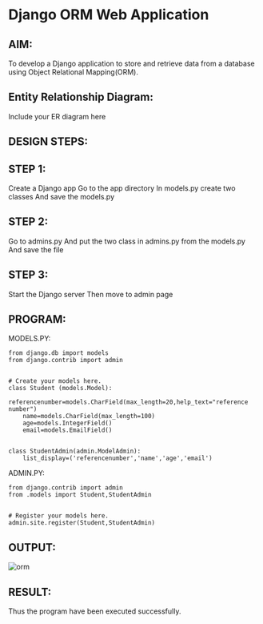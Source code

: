 # Django ORM Web Application

## AIM:

To develop a Django application to store and retrieve data from a database using Object Relational Mapping(ORM).

## Entity Relationship Diagram:

Include your ER diagram here

## DESIGN STEPS:

## STEP 1:

Create a Django app Go to the app directory In models.py create two classes And save the models.py

## STEP 2:

Go to admins.py And put the two class in admins.py from the models.py And save the file

## STEP 3:

Start the Django server Then move to admin page

## PROGRAM:

MODELS.PY:
```
from django.db import models
from django.contrib import admin


# Create your models here.
class Student (models.Model):
    referencenumber=models.CharField(max_length=20,help_text="reference number")
    name=models.CharField(max_length=100)
    age=models.IntegerField()
    email=models.EmailField()


class StudentAdmin(admin.ModelAdmin):
    list_display=('referencenumber','name','age','email')
```
    
ADMIN.PY:
```
from django.contrib import admin
from .models import Student,StudentAdmin


# Register your models here.
admin.site.register(Student,StudentAdmin)

```
## OUTPUT:

![orm](https://user-images.githubusercontent.com/118916413/231650246-682173ac-1c6a-41da-8e5b-056568202413.png)



## RESULT:

Thus the program have been executed successfully.
